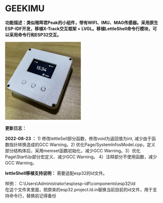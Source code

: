 # GEEKIMU

**功能描述：类似稚晖君Peak的小组件，带有WIFI、IMU、MAG传感器。采用原生ESP-IDF开发，移植X-Track交互框架 + LVGL。移植LettleShell命令行模块，可以采用命令行和ESP32交互。**

<img src=".\6.Image\GeekIMU.jpg" alt=".\6.I" style="zoom: 25%;" />

**更新日志：**

**2022-08-23 ：** 1) 修改lettleSell部分函数，修改void为返回值为int, 减少由于函数指针转换造成的GCC Warning。2) 优化Page/SystemInfosModel.cpp，定义部分结构体后，采用memset函数初始化，减少GCC Warning。3）优化Page\StartUp部分宏定义、减少GCC Warning。 4）注释部分不使用函数，减少GCC Warning。

**lettleShell移植支持说明：** 需要适配esp32的ld文件。

样例：
C:\Users\Administrator\esp\esp-idf\components\esp32\ld\
在这个文件夹里面，把原来的esp32.project.ld.in替换当前目前的id文件，用于支持命令行，替换前记得备份

